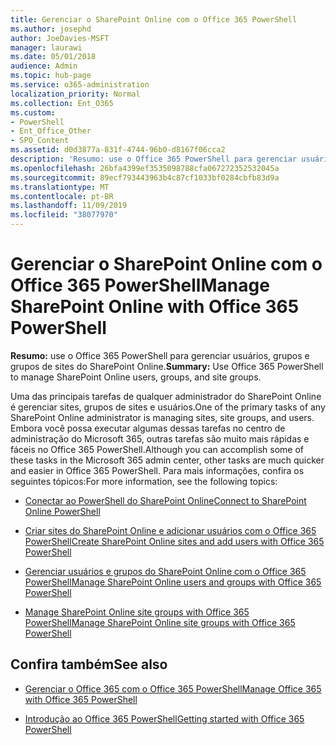 ```yaml
---
title: Gerenciar o SharePoint Online com o Office 365 PowerShell
ms.author: josephd
author: JoeDavies-MSFT
manager: laurawi
ms.date: 05/01/2018
audience: Admin
ms.topic: hub-page
ms.service: o365-administration
localization_priority: Normal
ms.collection: Ent_O365
ms.custom:
- PowerShell
- Ent_Office_Other
- SPO_Content
ms.assetid: d0d3877a-831f-4744-96b0-d8167f06cca2
description: 'Resumo: use o Office 365 PowerShell para gerenciar usuários, grupos e grupos de sites do SharePoint Online.'
ms.openlocfilehash: 26bfa4399ef3535098788cfa067272352532045a
ms.sourcegitcommit: 89ecf793443963b4c87cf1033bf0284cbfb83d9a
ms.translationtype: MT
ms.contentlocale: pt-BR
ms.lasthandoff: 11/09/2019
ms.locfileid: "38077970"
---
```

# <a name="manage-sharepoint-online-with-office-365-powershell"></a><span data-ttu-id="d5cf2-103">Gerenciar o SharePoint Online com o Office 365 PowerShell</span><span class="sxs-lookup"><span data-stu-id="d5cf2-103">Manage SharePoint Online with Office 365 PowerShell</span></span>

 <span data-ttu-id="d5cf2-104">**Resumo:** use o Office 365 PowerShell para gerenciar usuários, grupos e grupos de sites do SharePoint Online.</span><span class="sxs-lookup"><span data-stu-id="d5cf2-104">**Summary:** Use Office 365 PowerShell to manage SharePoint Online users, groups, and site groups.</span></span>
  
<span data-ttu-id="d5cf2-105">Uma das principais tarefas de qualquer administrador do SharePoint Online é gerenciar sites, grupos de sites e usuários.</span><span class="sxs-lookup"><span data-stu-id="d5cf2-105">One of the primary tasks of any SharePoint Online administrator is managing sites, site groups, and users.</span></span> <span data-ttu-id="d5cf2-106">Embora você possa executar algumas dessas tarefas no centro de administração do Microsoft 365, outras tarefas são muito mais rápidas e fáceis no Office 365 PowerShell.</span><span class="sxs-lookup"><span data-stu-id="d5cf2-106">Although you can accomplish some of these tasks in the Microsoft 365 admin center, other tasks are much quicker and easier in Office 365 PowerShell.</span></span> <span data-ttu-id="d5cf2-107">Para mais informações, confira os seguintes tópicos:</span><span class="sxs-lookup"><span data-stu-id="d5cf2-107">For more information, see the following topics:</span></span>

- [<span data-ttu-id="d5cf2-108">Conectar ao PowerShell do SharePoint Online</span><span class="sxs-lookup"><span data-stu-id="d5cf2-108">Connect to SharePoint Online PowerShell</span></span>](https://docs.microsoft.com/powershell/sharepoint/sharepoint-online/connect-sharepoint-online?view=sharepoint-ps)
  
- [<span data-ttu-id="d5cf2-109">Criar sites do SharePoint Online e adicionar usuários com o Office 365 PowerShell</span><span class="sxs-lookup"><span data-stu-id="d5cf2-109">Create SharePoint Online sites and add users with Office 365 PowerShell</span></span>](create-sharepoint-sites-and-add-users-with-powershell.md)
    
- [<span data-ttu-id="d5cf2-110">Gerenciar usuários e grupos do SharePoint Online com o Office 365 PowerShell</span><span class="sxs-lookup"><span data-stu-id="d5cf2-110">Manage SharePoint Online users and groups with Office 365 PowerShell</span></span>](manage-sharepoint-users-and-groups-with-powershell.md)
    
- [<span data-ttu-id="d5cf2-111">Manage SharePoint Online site groups with Office 365 PowerShell</span><span class="sxs-lookup"><span data-stu-id="d5cf2-111">Manage SharePoint Online site groups with Office 365 PowerShell</span></span>](manage-sharepoint-site-groups-with-powershell.md)
    
## <a name="see-also"></a><span data-ttu-id="d5cf2-112">Confira também</span><span class="sxs-lookup"><span data-stu-id="d5cf2-112">See also</span></span>

- [<span data-ttu-id="d5cf2-113">Gerenciar o Office 365 com o Office 365 PowerShell</span><span class="sxs-lookup"><span data-stu-id="d5cf2-113">Manage Office 365 with Office 365 PowerShell</span></span>](manage-office-365-with-office-365-powershell.md)

- [<span data-ttu-id="d5cf2-114">Introdução ao Office 365 PowerShell</span><span class="sxs-lookup"><span data-stu-id="d5cf2-114">Getting started with Office 365 PowerShell</span></span>](getting-started-with-office-365-powershell.md)

